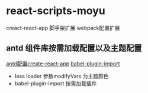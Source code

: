 # react-scripts-moyu
creact-react-app 脚手架扩展 webpack配置扩展

## antd 组件库按需加载配置以及主题配置
[antd配置create-react-app](https://ant.design/docs/react/use-with-create-react-app-cn)
[babel-plugin-import](https://github.com/ant-design/babel-plugin-import)
* less loader 参数modifyVars 为主题颜色
* babel-plugin-import 按需加载插件



